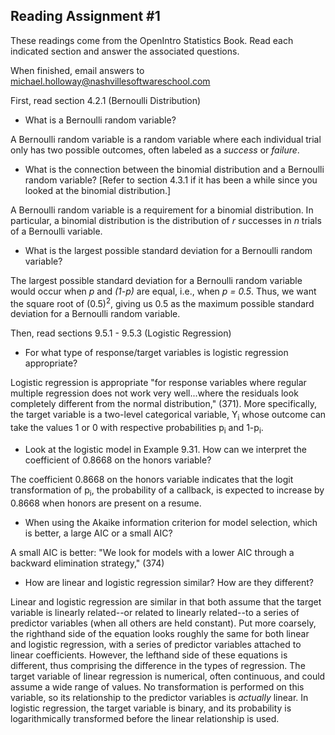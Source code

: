 ## Reading Assignment #1

These readings come from the OpenIntro Statistics Book. Read each indicated section and answer the associated questions.

When finished, email answers to michael.holloway@nashvillesoftwareschool.com

First, read section 4.2.1 (Bernoulli Distribution)
* What is a Bernoulli random variable?

A Bernoulli random variable is a random variable where each individual trial only has two possible outcomes, often labeled as a *success* or *failure*.

* What is the connection between the binomial distribution and a Bernoulli random variable? [Refer to section 4.3.1 if it has been a while since you looked at the binomial distribution.]

A Bernoulli random variable is a requirement for a binomial distribution. In particular, a binomial distribution is the distribution of _r_ successes in _n_ trials of a Bernoulli variable.

* What is the largest possible standard deviation for a Bernoulli random variable?

The largest possible standard deviation for a Bernoulli random variable would occur when _p_ and _(1-p)_ are equal, i.e., when _p = 0.5_. Thus, we want the square root of (0.5)<sup>2</sup>, giving us 0.5 as the maximum possible standard deviation for a Bernoulli random variable.

Then, read sections 9.5.1 - 9.5.3 (Logistic Regression)
* For what type of response/target variables is logistic regression appropriate?

Logistic regression is appropriate "for response variables where regular multiple regression does not work very well...where the residuals look completely different from the normal distribution," (371). More specifically, the target variable is a two-level categorical variable, Y<sub>i</sub> whose outcome can take the values 1 or 0 with respective probabilities p<sub>i</sub> and 1-p<sub>i</sub>.

* Look at the logistic model in Example 9.31. How can we interpret the coefficient of 0.8668 on the honors variable?

The coefficient 0.8668 on the honors variable indicates that the logit transformation of p<sub>i</sub>, the probability of a callback, is expected to increase by 0.8668 when honors are present on a resume.

* When using the Akaike information criterion for model selection, which is better, a large AIC or a small AIC?

A small AIC is better: "We look for models with a lower AIC through a backward elimination strategy," (374)

* How are linear and logistic regression similar? How are they different?

Linear and logistic regression are similar in that both assume that the target variable is linearly related--or related to linearly related--to a series of predictor variables (when all others are held constant). Put more coarsely, the righthand side of the equation looks roughly the same for both linear and logistic regression, with a series of predictor variables attached to linear coefficients. However, the lefthand side of these equations is different, thus comprising the difference in the types of regression. The target variable of linear regression is numerical, often continuous, and could assume a wide range of values. No transformation is performed on this variable, so its relationship to the predictor variables is *actually* linear. In logistic regression, the target variable is binary, and its probability is logarithmically transformed before the linear relationship is used.
